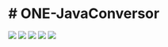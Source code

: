 <h1>  # ONE-JavaConversor </h1>

<img src="https://img.icons8.com/office/80/undefined/expensive-2.png"/>
<img src="https://img.icons8.com/office/80/undefined/expensive-2.png"/>
<img src="https://img.icons8.com/office/80/undefined/expensive-2.png"/>
<img src="https://img.icons8.com/plasticine/100/undefined/euro-pound-exchange.png"/>
<img src="https://img.icons8.com/plasticine/100/undefined/euro-pound-exchange.png"/>








